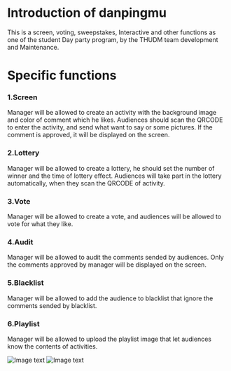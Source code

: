 # Introduction of danpingmu
This is a screen, voting, sweepstakes, Interactive and other functions as one of the student Day party program, by the THUDM team development and Maintenance. 

# Specific functions
### 1.Screen 
Manager will be allowed to create an activity with the background image and color of comment which he likes.
Audiences should scan the QRCODE to enter the activity, and send what want to say or some pictures. If the comment is approved,
it will be displayed on the screen.

### 2.Lottery
Manager will be allowed to create a lottery, he should set the number of winner and the time of lottery effect.
Audiences will take part in the lottery automatically, when they scan the QRCODE of activity.

### 3.Vote
Manager will be allowed to create a vote, and audiences will be allowed to vote for what they like.

### 4.Audit
Manager will be allowed to audit the comments sended by audiences. Only the comments approved by manager will be displayed on the screen.

### 5.Blacklist
Manager will be allowed to add the audience to blacklist that ignore the comments sended by blacklist.

### 6.Playlist
Manager will be allowed to upload the playlist image that let audiences know the contents of activities.

![Image text](danpingmu/pic/1.jpg)
![Image text](danpingmu/pic/create.jpg)
